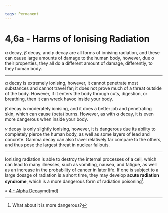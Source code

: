 ```yaml
---

tags: Permanent 
---
```

# 4,6a - Harms of Ionising Radiation
$\alpha$ decay, $\beta$ decay, and $\gamma$ decay are all forms of ionising radiation, and these can cause large amounts of damage to the human body, however, due o their properties, they all do a different amount of damage, differently, to they human body.

---

$\alpha$ decay is extremely ionising, however, it cannot penetrate most substances and cannot travel far; it does not prove much of a threat outside of the body. However, if it enters the body through cuts, digestion, or breathing, then it can wreck havoc inside your body.

$\beta$ decay is moderately ionising, and it does a better job and penetrating skin, which can cause (beta) burns. However, as with $\alpha$ decay, it is even more dangerous when inside your body.

$\gamma$ decay is only slightly ionising, however, it is dangerous due its ability to completely pierce the human body, as well as some layers of lead and concrete. Gamma decay can also travel relatively far compare to the others, and thus pose the largest threat in nuclear fallouts.

---

Ionising radiation is able to destroy the internal processes of a cell, which can lead to many illnesses, such as vomiting, nausea, and fatigue, as well as an increase in the probability of cancer in later life. If one is subject to a large dosage of radiation is a short time, they may develop **acute radiation syndrome**, which is a more dangerous form of radiation poisoning[^1]. 

« [4 - Alpha Decay](4%20-%20Alpha%20Decay.md)md)md)

[^1]: What about it is more dangerous?